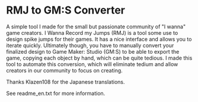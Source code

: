 RMJ to GM:S Converter
===

A simple tool I made for the small but passionate community of "I wanna" game creators. I Wanna Record my Jumps (RMJ) is a tool some use to design spike jumps for their games. It has a nice interface and allows you to iterate quickly. Ultimately though, you have to manually convert your finalized design to Game Maker: Studio (GM:S) to be able to export the game, copying each object by hand, which can be quite tedious. I made this tool to automate this conversion, which will eliminate tedium and allow creators in our community to focus on creating.

Thanks Klazen108 for the Japanese translations.

See readme_en.txt for more information.
